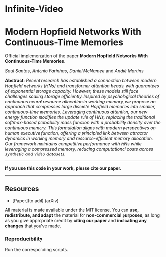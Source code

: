 # Infinite-Video
# Modern Hopfield Networks With Continuous-Time Memories
Official implementation of the paper **Modern Hopfield Networks With Continuous-Time Memories**.

*Saul Santos*, *António Farinhas*, *Daniel McNamee* and *André Martins*

**Abstract**: *Recent research has established a connection between modern Hopfield networks (HNs) and transformer attention heads, with guarantees of exponential storage capacity. However, these models still face challenges scaling storage efficiently. Inspired by psychological theories of continuous neural resource allocation in working memory, we propose an approach that compresses large discrete Hopfield memories into smaller, continuous-time memories. Leveraging continuous attention, our new energy function modifies the update rule of HNs, replacing the traditional softmax-based probability mass function with a probability density over the continuous memory. This formulation aligns with modern perspectives on human executive function, offering a principled link between attractor dynamics in working memory and resource-efficient memory allocation. Our framework maintains competitive performance with HNs while leveraging a compressed memory, reducing computational costs across synthetic and video datasets.*

----------

**If you use this code in your work, please cite our paper.**

----------

## Resources

- [Paper](to add) (arXiv)

All material is made available under the MIT license. You can **use, redistribute, and adapt** the material for **non-commercial purposes**, as long as you give appropriate credit by **citing our paper** and **indicating any changes** that you've made.


### Reproducibility
Run the corresponding scripts.
